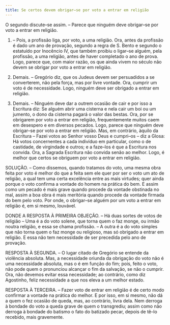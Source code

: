 ```yaml
---
title: Se certos devem obrigar–se por voto a entrar em religião
---
```


O segundo discute–se assim. – Parece que ninguém deve obrigar–se por voto a entrar em religião.  

1. – Pois, a profissão liga, por voto, a uma religião. Ora, antes da profissão é dado um ano de provação, segundo a regra de S. Bento e segundo o estatuído por Inocêncio IV, que também proibiu o ligar–se alguém, pela profissão, a uma religião, antes de haver completado o ano de prova. Logo, parece que, com maior razão, os que ainda vivem no século não devem se obrigar por voto a entrar em religião.  

2. Demais. – Gregório diz, que os Judeus devem ser persuadidos a se converterem, não pela força, mas por livre vontade. Ora, cumprir um voto é de necessidade. Logo, ninguém deve ser obrigado a entrar em religião.  

3. Demais. – Ninguém deve dar a outrem ocasião de cair e por isso a Escritura diz: Se alguém abrir uma cisterna e nela cair um boi ou um jumento, o dono da cisterna pagará o valor das bestas. Ora, por se obrigarem por voto a entrar em religião, frequentemente muitos caem em desespero e em diversos pecados. Logo, parece que ninguém deve obrigar–se por voto a entrar em religião.  Mas, em contrário, àquilo da Escritura – Fazei votos ao Senhor vosso Deus e cumpri–os – diz a Glosa: Há votos concernentes a cada indivíduo em particular, como o de castidade, de virgindade e outros; e a faze–los é que a Escritura nos convida. Ora, a Sagrada Escritura não convida senão ao melhor. Logo, é melhor que certos se obriguem por voto a entrar em religião.  

SOLUÇÃO. – Como dissemos, quando tratamos do voto, uma mesma obra feita por voto é melhor do que a feita sem ele quer por ser o voto um ato de religião, a qual tem uma certa excelência entre as mais virtudes; quer ainda porque o voto confirma a vontade do homem na prática do bem. E assim como um pecado é mais grave quando procede da vontade obstinada no mal, assim a boa obra é mais meritória quando procede da vontade firmada do bem pelo voto. Por onde, o obrigar–se alguém por um voto a entrar em religião é, em si mesmo, louvável.  

DONDE A RESPOSTA À PRIMEIRA OBJEÇÃO. – Há duas sortes de votos de religião – Uma é a do voto solene, que torna quem o faz monge, ou irmão noutra religião, e essa se chama profissão. – A outra é a do voto simples que não torna quem o faz monge ou religioso, mas só obrigado a entrar em religião. E essa não tem necessidade de ser precedida pelo ano de provação.  

RESPOSTA À SEGUNDA. – O lugar citado de Gregório se entende da violência absoluta. Mas, a necessidade oriunda da obrigação do voto não é uma necessidade absoluta, mas o é em função do fim; pois, feito o voto, não pode quem o pronunciou alcançar o fim da salvação, se não o cumprir. Ora, não devemos evitar essa necessidade; ao contrário, como diz Agostinho, feliz necessidade a que nos eleva a um melhor estado.  

RESPOSTA À TERCEIRA. – Fazer voto de entrar em religião é de certo modo confirmar a vontade na prática do melhor. E por isso, em si mesmo, não dá a quem o fez ocasião de queda, mas, ao contrário, livra dela. Nem derroga à bondade do voto a queda grave de quem o transgrediu; assim como não derroga à bondade do batismo o fato do batizado pecar, depois de tê–lo recebido, mais gravemente.